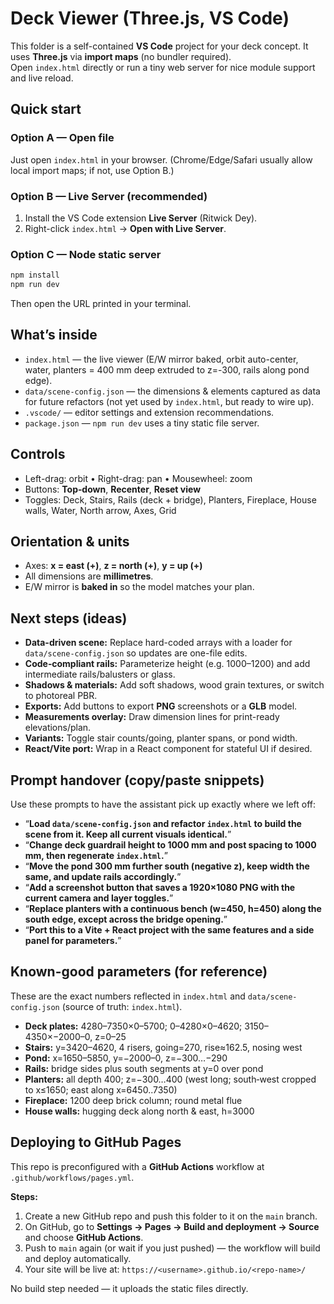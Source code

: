 # Deck Viewer (Three.js, VS Code)

This folder is a self-contained **VS Code** project for your deck concept. It uses **Three.js** via **import maps** (no bundler required).  
Open `index.html` directly or run a tiny web server for nice module support and live reload.

## Quick start

### Option A — Open file
Just open `index.html` in your browser. (Chrome/Edge/Safari usually allow local import maps; if not, use Option B.)

### Option B — Live Server (recommended)
1. Install the VS Code extension **Live Server** (Ritwick Dey).
2. Right-click `index.html` → **Open with Live Server**.

### Option C — Node static server
```bash
npm install
npm run dev
```
Then open the URL printed in your terminal.

## What’s inside

- `index.html` — the live viewer (E/W mirror baked, orbit auto-center, water, planters = 400 mm deep extruded to z=-300, rails along pond edge).
- `data/scene-config.json` — the dimensions & elements captured as data for future refactors (not yet used by `index.html`, but ready to wire up).
- `.vscode/` — editor settings and extension recommendations.
- `package.json` — `npm run dev` uses a tiny static file server.

## Controls

- Left-drag: orbit • Right-drag: pan • Mousewheel: zoom  
- Buttons: **Top‑down**, **Recenter**, **Reset view**  
- Toggles: Deck, Stairs, Rails (deck + bridge), Planters, Fireplace, House walls, Water, North arrow, Axes, Grid

## Orientation & units

- Axes: **x = east (+)**, **z = north (+)**, **y = up (+)**  
- All dimensions are **millimetres**.  
- E/W mirror is **baked in** so the model matches your plan.

## Next steps (ideas)

- **Data-driven scene:** Replace hard-coded arrays with a loader for `data/scene-config.json` so updates are one-file edits.
- **Code‑compliant rails:** Parameterize height (e.g. 1000–1200) and add intermediate rails/balusters or glass.
- **Shadows & materials:** Add soft shadows, wood grain textures, or switch to photoreal PBR.
- **Exports:** Add buttons to export **PNG** screenshots or a **GLB** model.
- **Measurements overlay:** Draw dimension lines for print-ready elevations/plan.
- **Variants:** Toggle stair counts/going, planter spans, or pond width.
- **React/Vite port:** Wrap in a React component for stateful UI if desired.

## Prompt handover (copy/paste snippets)

Use these prompts to have the assistant pick up exactly where we left off:

- “**Load `data/scene-config.json` and refactor `index.html` to build the scene from it. Keep all current visuals identical.**”
- “**Change deck guardrail height to 1000 mm and post spacing to 1000 mm, then regenerate `index.html`.**”
- “**Move the pond 300 mm further south (negative z), keep width the same, and update rails accordingly.**”
- “**Add a screenshot button that saves a 1920×1080 PNG with the current camera and layer toggles.**”
- “**Replace planters with a continuous bench (w=450, h=450) along the south edge, except across the bridge opening.**”
- “**Port this to a Vite + React project with the same features and a side panel for parameters.**”

## Known-good parameters (for reference)

These are the exact numbers reflected in `index.html` and `data/scene-config.json` (source of truth: `index.html`).

- **Deck plates:** 4280–7350×0–5700; 0–4280×0–4620; 3150–4350×−2000–0, z=0–25  
- **Stairs:** y=3420–4620, 4 risers, going=270, rise≈162.5, nosing west
- **Pond:** x=1650–5850, y=−2000–0, z=−300…−290
- **Rails:** bridge sides plus south segments at y=0 over pond
- **Planters:** all depth 400; z=−300…400 (west long; south‑west cropped to x≤1650; east along x=6450..7350)
- **Fireplace:** 1200 deep brick column; round metal flue
- **House walls:** hugging deck along north & east, h=3000


## Deploying to GitHub Pages

This repo is preconfigured with a **GitHub Actions** workflow at `.github/workflows/pages.yml`.

**Steps:**
1. Create a new GitHub repo and push this folder to it on the `main` branch.
2. On GitHub, go to **Settings → Pages → Build and deployment → Source** and choose **GitHub Actions**.
3. Push to `main` again (or wait if you just pushed) — the workflow will build and deploy automatically.
4. Your site will be live at: `https://<username>.github.io/<repo-name>/`

No build step needed — it uploads the static files directly.
